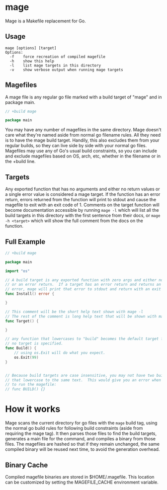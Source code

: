 # mage

Mage is a Makefile replacement for Go.

## Usage
```
mage [options] [target]
Options:
  -f    force recreation of compiled magefile
  -h    show this help
  -l    list mage targets in this directory
  -v    show verbose output when running mage targets
```

## Magefiles

A mage file is any regular go file marked with a build target of "mage" and in
package main. 

```go
// +build mage

package main
```

You may have any number of magefiles in the same directory.  Mage doesn't care
what they're named aside from normal go filename rules.  All they need is to
have the mage build target.  Handily, this also excludes them from your regular
builds, so they can live side by side with your normal go files.  Magefiles may
use any of Go's usual build constraints, so you can include and exclude
magefiles based on OS, arch, etc, whether in the filename or in the +build line.

## Targets

Any exported function that has no arguments and either no return values or a
single error value is considered a mage target.  If the function has an error
return, errors returned from the function will print to stdout and cause the
magefile to exit with an exit code of 1.  Comments on the target function will
become documentation accessible by running `mage -l` which will list all the
build targets in this directory with the first sentence from their docs, or
`mage -h <target>` which will show the full comment from the docs on the
function.

## Full Example

```go
// +build mage

package main

import "os"

// A build target is any exported function with zero args and either no return
// or an error return.  If a target has an error return and returns an non-nil
// error, mage will print that error to stdout and return with an exit code of 1.
func Install() error {

}

// This comment will be the short help text shown with mage -l
// The rest of the comment is long help text that will be shown with mage -h <target>
func Target() {

}

// any function that lowercases to "build" becomes the default target for when 
// no target is specified.
func Build() { 
    // using os.Exit will do what you expect.
    os.Exit(99)
}


// Because build targets are case insensitive, you may not have two build targets
// that lowercase to the same text.  This would give you an error when you tried
// to run the magefile:
// func BUILD() {}


```

# How it works

Mage scans the current directory for go files with the `mage` build tag, using
the normal go build rules for following build constraints (aside from requiring
the mage tag).  It then parses those files to find the build targets, generates
a main file for the command, and compiles a binary from those files.  The
magefiles are hashed so that if they remain unchanged, the same compiled binary
will be reused next time, to avoid the generation overhead. 

## Binary Cache

Compiled magefile binaries are stored in $HOME/.magefile.  This location can be
customized by setting the MAGEFILE_CACHE environment variable.

